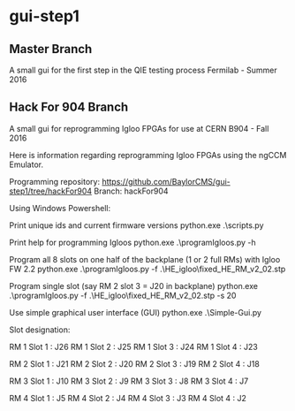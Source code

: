 # gui-step1
## Master Branch
A small gui for the first step in the QIE testing process
Fermilab - Summer 2016
## Hack For 904 Branch
A small gui for reprogramming Igloo FPGAs for use at CERN B904 - Fall 2016

Here is information regarding reprogramming Igloo FPGAs using the ngCCM Emulator.

Programming repository: https://github.com/BaylorCMS/gui-step1/tree/hackFor904
Branch: hackFor904

Using Windows Powershell:

Print unique ids and current firmware versions
python.exe .\scripts.py

Print help for programming Igloos
python.exe .\programIgloos.py -h

Program all 8 slots on one half of the backplane (1 or 2 full RMs) with Igloo FW 2.2
python.exe .\programIgloos.py -f .\HE_igloo\fixed_HE_RM_v2_02.stp

Program single slot (say RM 2 slot 3 = J20 in backplane)
python.exe .\programIgloos.py -f .\HE_igloo\fixed_HE_RM_v2_02.stp -s 20

Use simple graphical user interface (GUI)
python.exe .\Simple-Gui.py

Slot designation:

RM 1 Slot 1 : J26
RM 1 Slot 2 : J25
RM 1 Slot 3 : J24
RM 1 Slot 4 : J23

RM 2 Slot 1 : J21
RM 2 Slot 2 : J20
RM 2 Slot 3 : J19
RM 2 Slot 4 : J18

RM 3 Slot 1 : J10
RM 3 Slot 2 : J9
RM 3 Slot 3 : J8
RM 3 Slot 4 : J7

RM 4 Slot 1 : J5
RM 4 Slot 2 : J4
RM 4 Slot 3 : J3
RM 4 Slot 4 : J2
